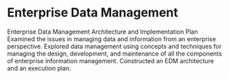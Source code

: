 # Enterprise Data Management
Enterprise Data Management Architecture and Implementation Plan<br>
Examined the issues in managing data and information from an enterprise perspective. Explored data management using concepts and techniques for managing the design, development, and maintenance of all the components of enterprise information management. Constructed an EDM architecture and an execution plan.
